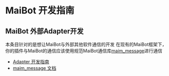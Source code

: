 # MaiBot 开发指南

## MaiBot 外部Adapter开发
本条目针对的是想让MaiBot与外部其他软件通信的开发
在现有的MaiBot框架下，你的插件与MaiBot的通信应该使用规范MaiBot通信库[maim_message](https://github.com/MaiM-with-u/maim_message)进行通信

- [Adapter 开发指南](./develop_plugin)
- [maim_message 文档](/develop/maim_message/index)
